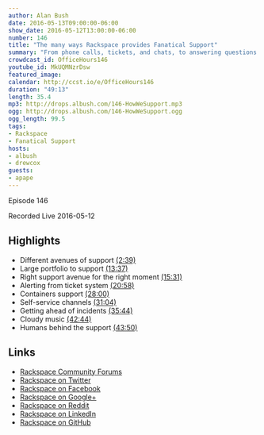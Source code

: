 ```yaml
---
author: Alan Bush
date: 2016-05-13T09:00:00-06:00
show_date: 2016-05-12T13:00:00-06:00
number: 146
title: "The many ways Rackspace provides Fanatical Support"
summary: "From phone calls, tickets, and chats, to answering questions on social media, to creating easily accessible self-service content, Rackspace always provides Fanatical Support for our customers. Join our conversation about the many ways we provide Fanatical Support.﻿"
crowdcast_id: OfficeHours146
youtube_id: MkUQMNzrDsw
featured_image:
calendar: http://ccst.io/e/OfficeHours146
duration: "49:13"
length: 35.4
mp3: http://drops.albush.com/146-HowWeSupport.mp3
ogg: http://drops.albush.com/146-HowWeSupport.ogg
ogg_length: 99.5
tags:
- Rackspace
- Fanatical Support
hosts:
- albush
- drewcox
guests:
- apape
---
```


Episode 146

Recorded Live 2016-05-12

<!--more-->

## Highlights

- Different avenues of support [(2:39)](https://youtu.be/MkUQMNzrDsw?t=2m39s)
- Large portfolio to support [(13:37)](https://youtu.be/MkUQMNzrDsw?t=13m37s)
- Right support avenue for the right moment [(15:31)](https://youtu.be/MkUQMNzrDsw?t=15m31s)
- Alerting from ticket system [(20:58)](https://youtu.be/MkUQMNzrDsw?t=20m58s)
- Containers support [(28:00)](https://youtu.be/MkUQMNzrDsw?t=28m00s)
- Self-service channels [(31:04)](https://youtu.be/MkUQMNzrDsw?t=31m04s)
- Getting ahead of incidents [(35:44)](https://youtu.be/MkUQMNzrDsw?t=35m44s)
- Cloudy music [(42:44)](https://youtu.be/MkUQMNzrDsw?t=42m44s)
- Humans behind the support [(43:50)](https://youtu.be/MkUQMNzrDsw?t=43m50s)

## Links

 - [Rackspace Community Forums](https://community.rackspace.com/)
 - [Rackspace on Twitter](https://twitter.com/Rackspace)
 - [Rackspace on Facebook](https://www.facebook.com/rackspace)
 - [Rackspace on Google+](https://plus.google.com/+RackspaceHosting)
 - [Rackspace on Reddit](https://www.reddit.com/r/rackspace)
 - [Rackspace on LinkedIn](https://www.linkedin.com/company/rackspace-hosting)
 - [Rackspace on GitHub](https://github.com/rackspace)
